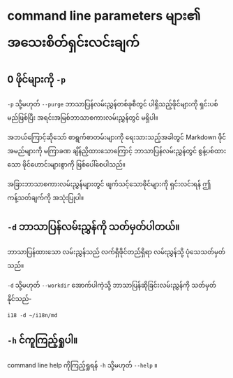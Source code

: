 # command line parameters များ၏ အသေးစိတ်ရှင်းလင်းချက်

## 0 ဖိုင်များကို `-p`

`-p` သို့မဟုတ် `--purge` ဘာသာပြန်လမ်းညွှန်တစ်ခုစီတွင် ပါရှိသည့်ဖိုင်များကို ရှင်းပစ်မည်ဖြစ်ပြီး အရင်းအမြစ်ဘာသာစကားလမ်းညွှန်တွင် မရှိပါ။

အဘယ်ကြောင့်ဆိုသော် စာရွက်စာတမ်းများကို ရေးသားသည့်အခါတွင် Markdown ဖိုင်အမည်များကို မကြာခဏ ချိန်ညှိထားသောကြောင့် ဘာသာပြန်လမ်းညွှန်တွင် စွန့်ပစ်ထားသော ဖိုင်ဟောင်းများစွာကို ဖြစ်ပေါ်စေပါသည်။

အခြားဘာသာစကားလမ်းညွှန်များတွင် ဖျက်သင့်သောဖိုင်များကို ရှင်းလင်းရန် ဤကန့်သတ်ချက်ကို အသုံးပြုပါ။

## `-d` ဘာသာပြန်လမ်းညွှန်ကို သတ်မှတ်ပါတယ်။

ဘာသာပြန်ထားသော လမ်းညွှန်သည် လက်ရှိဖိုင်တည်ရှိရာ လမ်းညွှန်သို့ ပုံသေသတ်မှတ်သည်။

`-d` သို့မဟုတ် `--workdir` အောက်ပါကဲ့သို့ ဘာသာပြန်ဆိုခြင်းလမ်းညွှန်ကို သတ်မှတ်နိုင်သည်-

```
i18 -d ~/i18n/md
```

## `-h` င်ကူကြည့်ရှုပါ။

command line help ကိုကြည့်ရှုရန် `-h` သို့မဟုတ် `--help` ။